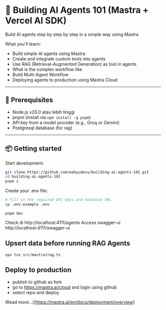 # 🧠 Building AI Agents 101 (Mastra + Vercel AI SDK)

Build AI agents step by step by step in a simple way using Mastra

What you'll learn:
- Build simple AI agents using Mastra
- Create and integrate custom tools into agents
- Use RAG (Retrieval-Augmented Generation) as tool in agents
- What is the complex workflow like
- Build Multi-Agent Workflow
- Deploying agents to production using Mastra Cloud

---

## 🧰 Prerequisites
- Node.js v20.0 atau lebih tinggi
- pnpm (install via `npm install -g pnpm`)  
- API key from a model provider (e.g., Groq or Gemini)
- Postgresql database (for rag)

---

## 📦 Getting started

Start development:

```bash
git clone https://github.com/wahyudesu/building-ai-agents-101.git
cd building-ai-agents-101
pnpm i
```

Create your .env file:

```bash
# Fill in the required API keys and database URL.
cp .env.example .env
```

```
pnpm dev
```

Check di http://localhost:4111/agents
Access swagger-ui http://localhost:4111/swagger-ui

## Upsert data before running RAG Agents 
```
npx tsx src/mastra/rag.ts
```

## Deploy to production
- publish to github as fork 
- go to https://mastra.ai/cloud and login using github
- select repo and deploy

(Read more...)[https://mastra.ai/en/docs/deployment/overview]